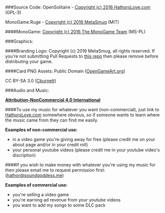 ###Source Code: 
OpenSolitaire - [Copyright (c) 2016 HathorsLove.com](http://www.gnu.org/licenses/gpl-3.0.html) (GPL-3)

MonoGame.Ruge - [Copyright (c) 2016 MetaSmug](https://github.com/MetaSmug/RollYourOwnGameEngine/blob/master/LICENSE.md) (MIT)

####MonoGame:
[Copyright (c) 2016 The MonoGame Team](https://github.com/mono/MonoGame/blob/develop/LICENSE.txt) (MS-PL)

###Graphics:

####Branding Logo:
Copyright (c) 2016 MetaSmug, all rights reserved.  If you're not submitting Pull Requests to [this repo](https://github.com/SoundGoddess/OpenSolitaire/) then please remove before distributing your game.

####Card PNG Assets:
Public Domain ([OpenGameArt.org](http://opengameart.org/content/playing-cards-vector-png))

CC BY-SA 3.0 ([Cburnett](http://en.wikipedia.org/wiki/User:Cburnett))

###Audio and Music: 

[**Attribution-NonCommercial 4.0 International**](http://creativecommons.org/licenses/by-nc/4.0/)

####To use my music for whatever you want (non-commercial), just link to [HathorsLove.com](http://HathorsLove.com/) somewhere obvious, so if someone wants to learn where the music came from they can find me easily.

**Examples of non-commercial use:**

* in a video game you're giving away for free (please credit me on your about page and/or in your credit roll)
* your personal youtube videos (please credit me in your youtube video's discription)

####If you wish to make money with whatever you're using my music for then please email me to request permission first: (hathor@soundgoddess.me)

**Examples of commercial use:**

* you're selling a video game
* you're earning ad revenue from your youtube videos
* you want to add my songs to some DLC pack

